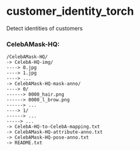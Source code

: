 # customer_identity_torch
Detect identities of customers

### CelebAMask-HQ:
```
/CelebAMask-HQ/
-> CelebA-HQ-img/
----> 0.jpg
----> 1.jpg
----> ...
-> CelebAMask-HQ-mask-anno/
----> 0/
------> 0000_hair.png
------> 0000_l_brow.png
------> ...
----> 1/
------> ...
-----> ...
-> CelebA-HQ-to-CelebA-mapping.txt
-> CelebAMask-HQ-attribute-anno.txt
-> CelebAMask-HQ-pose-anno.txt
-> README.txt
```
